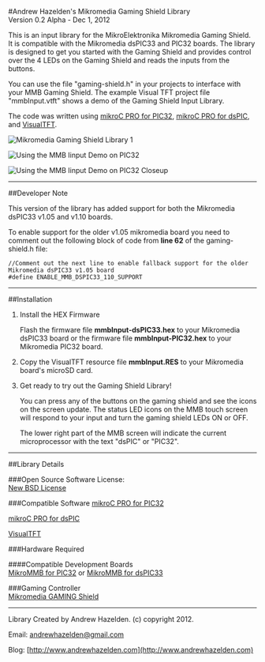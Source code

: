 #Andrew Hazelden's Mikromedia Gaming Shield Library  
Version 0.2 Alpha - Dec 1, 2012  

This is an input library for the MikroElektronika Mikromedia Gaming Shield. It is compatible with the Mikromedia dsPIC33 and PIC32 boards. The library is designed to get you started with the Gaming Shield and provides control over the 4 LEDs on the Gaming Shield and reads the inputs from the buttons.

You can use the file "gaming-shield.h" in your projects to interface with your MMB Gaming Shield. The example Visual TFT project file "mmbInput.vtft" shows a demo of the Gaming Shield Input Library.

The code was written using [mikroC PRO for PIC32](http://www.mikroe.com/mikroc/pic32/), [mikroC PRO for dsPIC](http://www.mikroe.com/mikroc/dspic/), and [VisualTFT](http://www.mikroe.com/visualtft/).

![Mikromedia Gaming Shield Library   1](https://raw.github.com/AndrewHazelden/Mikromedia-Gaming-Shield-Input-Libray/master/screenshot/1.mikromedia-input-demo-on-both-platforms.jpg)

![Using the MMB Iinput Demo on PIC32](https://raw.github.com/AndrewHazelden/Mikromedia-Gaming-Shield-Input-Libray/master/screenshot/2.using-the-mikromedia-input-demo.jpg)

![Using the MMB Iinput Demo on PIC32 Closeup](https://raw.github.com/AndrewHazelden/Mikromedia-Gaming-Shield-Input-Libray/master/screenshot/3.mikromedia-screen-closeup.jpg)
* * * 

##Developer Note

This version of the library has added support for both the Mikromedia dsPIC33 v1.05 and v1.10 boards.

To enable support for the older v1.05 mikromedia board you need to comment out the following block of code from **line 62** of the gaming-shield.h file:

	//Comment out the next line to enable fallback support for the older Mikromedia dsPIC33 v1.05 board
	#define ENABLE_MMB_DSPIC33_110_SUPPORT

* * * 

##Installation

1. Install the HEX Firmware 

	Flash the firmware file **mmbInput-dsPIC33.hex** to your Mikromedia dsPIC33 board or the firmware file **mmbInput-PIC32.hex** to your Mikromedia PIC32 board.

2. Copy the VisualTFT resource file **mmbInput.RES** to your Mikromedia board's microSD card.

3. Get ready to try out the Gaming Shield Library!  
 
	You can press any of the buttons on the gaming shield and see the icons on the screen update. The status LED icons on the MMB touch screen will respond to your input and turn the gaming shield LEDs ON or OFF.
	
	The lower right part of the MMB screen will indicate the current microprocessor with the text "dsPIC" or "PIC32".



------------------------------------------------------

##Library Details

###Open Source Software License:  
[New BSD License](https://en.wikipedia.org/wiki/BSD_licenses)
  
###Compatible Software 
[mikroC PRO for PIC32](http://www.mikroe.com/mikroc/pic32/)
                 
[mikroC PRO for dsPIC](http://www.mikroe.com/mikroc/dspic/)

[VisualTFT](http://www.mikroe.com/visualtft/)


                
###Hardware Required
                
####Compatible Development Boards      
[MikroMMB for PIC32](http://www.mikroe.com/mikromedia/pic32/) or [MikroMMB for dsPIC33](http://www.mikroe.com/mikromedia/dspic33/)             


###Gaming Controller    
[Mikromedia GAMING Shield](http://www.mikroe.com/mikromedia/shields/gaming/)

------------------------------------------------------

Library Created by Andrew Hazelden. (c) copyright 2012.

Email: [andrewhazelden@gmail.com](mailto:andrewhazelden@gmail.com)
 
Blog:  [http://www.andrewhazelden.com](http://www.andrewhazelden.com)


